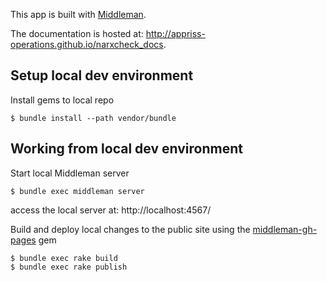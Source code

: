 This app is built with [Middleman](https://middlemanapp.com/).

The documentation is hosted at: http://appriss-operations.github.io/narxcheck_docs.

## Setup local dev environment

Install gems to local repo
````
$ bundle install --path vendor/bundle
````

## Working from local dev environment
Start local Middleman server
````
$ bundle exec middleman server
````

access the local server at: http://localhost:4567/

Build and deploy local changes to the public site using the [middleman-gh-pages](https://github.com/edgecase/middleman-gh-pages) gem
````
$ bundle exec rake build
$ bundle exec rake publish
````

